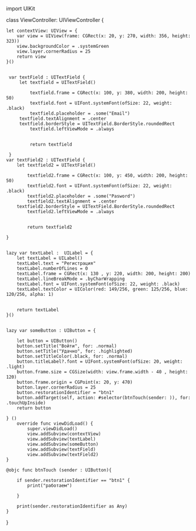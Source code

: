 
import UIKit




class ViewController: UIViewController {
    
    let contextView: UIView = {
        var view = UIView(frame: CGRect(x: 20, y: 270, width: 356, height: 323))
        view.backgroundColor = .systemGreen
        view.layer.cornerRadius = 25
        return view
    }()
   
    
     var textField : UITextField {
         let textfield = UITextField()
         
             textfield.frame = CGRect(x: 100, y: 380, width: 200, height: 50)
             textfield.font = UIFont.systemFont(ofSize: 22, weight: .black)
             textfield.placeholder = .some("Email")
         textfield.textAlignment = .center
         textfield.borderStyle = UITextField.BorderStyle.roundedRect
             textfield.leftViewMode = .always
        
         
             return textfield
         
     }
    var textField2 : UITextField {
        let textfield2 = UITextField()
        
            textfield2.frame = CGRect(x: 100, y: 450, width: 200, height: 50)
            textfield2.font = UIFont.systemFont(ofSize: 22, weight: .black)
            textfield2.placeholder = .some("Pasword")
            textfield2.textAlignment = .center
        textfield2.borderStyle = UITextField.BorderStyle.roundedRect
            textfield2.leftViewMode = .always
       
        
            return textfield2
        
    }
    
    
    lazy var textLabel :  UILabel = {
        let textLabel = UILabel()
        textLabel.text = "Регистрация"
        textLabel.numberOfLines = 0
        textLabel.frame = CGRect(x: 130 , y: 220, width: 200, height: 200)
        textLabel.lineBreakMode = .byCharWrapping
        textLabel.font = UIFont.systemFont(ofSize: 22, weight: .black)
        textLabel.textColor = UIColor(red: 149/256, green: 125/256, blue: 120/256, alpha: 1)
        
        
        return textLabel
    }()
    

    lazy var someButton : UIButton = {
            
        let button = UIButton()
        button.setTitle("Войти", for: .normal)
        button.setTitle("Удачно", for: .highlighted)
        button.setTitleColor(.black, for: .normal)
        button.titleLabel?.font = UIFont.systemFont(ofSize: 20, weight: .light)
        button.frame.size = CGSize(width: view.frame.width - 40 , height: 120)
        button.frame.origin = CGPoint(x: 20, y: 470)
        button.layer.cornerRadius = 25
        button.restorationIdentifier = "btn1"
        button.addTarget(self, action: #selector(btnTouch(sender: )), for: .touchUpInside)
        return button
    
    } ()
        override func viewDidLoad() {
            super.viewDidLoad()
            view.addSubview(contextView)
            view.addSubview(textLabel)
            view.addSubview(someButton)
            view.addSubview(textField)
            view.addSubview(textField2)
    }
    
    @objc func btnTouch (sender : UIButton){
        
        if sender.restorationIdentifier == "btn1" {
            print("работаем")
        
        }

        print(sender.restorationIdentifier as Any)
    }
    
}

